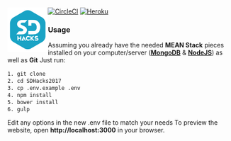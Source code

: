 # <img src="static/assets/img/logo.png" height="100" style="float:left;">
[![CircleCI](https://circleci.com/gh/SDHacks/SDHacks2016.svg?style=svg&circle-token=3b53586e361c8808a2e674c813516d0b094e8e6d)](https://circleci.com/gh/SDHacks/SDHacks2017) [![Heroku](http://heroku-badge.herokuapp.com/?app=sdhacks2017-prod&style=flat)](https://www.sdhacks.io/)

### Usage

Assuming you already have the needed **MEAN Stack** pieces installed on your computer/server (**[MongoDB](https://www.mongodb.com/)** & **[NodeJS](https://nodejs.org/en/)**) as well as **Git** Just run:

    1. git clone
    2. cd SDHacks2017
    3. cp .env.example .env
    4. npm install
    5. bower install
    6. gulp
    
Edit any options in the new .env file to match your needs
To preview the website, open **http://localhost:3000** in your browser.
